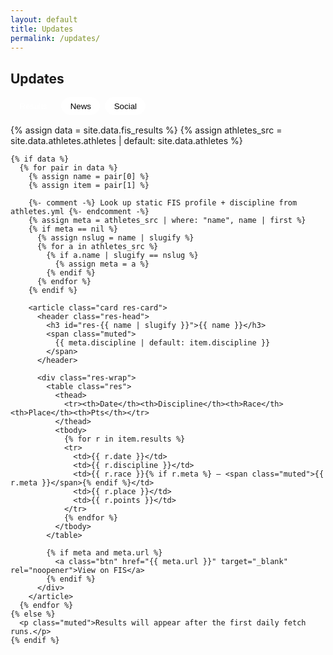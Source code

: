 ```yaml
---
layout: default
title: Updates
permalink: /updates/
---
```


<section class="container">
  <h1 class="section-title">Updates</h1>

  <div class="tabs" role="tablist" aria-label="Updates tabs">
    <button class="tab active" data-tab="results" aria-selected="true">Results</button>
    <button class="tab" data-tab="news" aria-selected="false">News</button>
    <button class="tab" data-tab="social" aria-selected="false">Social</button>
  </div>

  <!-- Results -->
  <div id="tab-results" class="tabpanel show" role="tabpanel">
    {% assign data = site.data.fis_results %}
    {% assign athletes_src = site.data.athletes.athletes | default: site.data.athletes %}

    {% if data %}
      {% for pair in data %}
        {% assign name = pair[0] %}
        {% assign item = pair[1] %}

        {%- comment -%} Look up static FIS profile + discipline from athletes.yml {%- endcomment -%}
        {% assign meta = athletes_src | where: "name", name | first %}
        {% if meta == nil %}
          {% assign nslug = name | slugify %}
          {% for a in athletes_src %}
            {% if a.name | slugify == nslug %}
              {% assign meta = a %}
            {% endif %}
          {% endfor %}
        {% endif %}

        <article class="card res-card">
          <header class="res-head">
            <h3 id="res-{{ name | slugify }}">{{ name }}</h3>
            <span class="muted">
              {{ meta.discipline | default: item.discipline }}
            </span>
          </header>

          <div class="res-wrap">
            <table class="res">
              <thead>
                <tr><th>Date</th><th>Discipline</th><th>Race</th><th>Place</th><th>Pts</th></tr>
              </thead>
              <tbody>
                {% for r in item.results %}
                <tr>
                  <td>{{ r.date }}</td>
                  <td>{{ r.discipline }}</td>
                  <td>{{ r.race }}{% if r.meta %} — <span class="muted">{{ r.meta }}</span>{% endif %}</td>
                  <td>{{ r.place }}</td>
                  <td>{{ r.points }}</td>
                </tr>
                {% endfor %}
              </tbody>
            </table>

            {% if meta and meta.url %}
              <a class="btn" href="{{ meta.url }}" target="_blank" rel="noopener">View on FIS</a>
            {% endif %}
          </div>
        </article>
      {% endfor %}
    {% else %}
      <p class="muted">Results will appear after the first daily fetch runs.</p>
    {% endif %}
  </div>


  <!-- News -->
  <div id="tab-news" class="tabpanel" role="tabpanel" hidden>
    {% assign news = site.data.news %}
    {% if news %}
      <div class="grid cols-3">
        {% for n in news %}
          <a class="card news-card" href="{{ n.link }}" target="_blank" rel="noopener">
            {% if n.image %}<img src="{{ n.image }}" alt="" class="news-img">{% endif %}
            <strong class="news-title">{{ n.title }}</strong>
            <span class="muted">{{ n.source }}{% if n.date %} • {{ n.date | date: "%b %-d" }}{% endif %}</span>
          </a>
        {% endfor %}
      </div>
    {% else %}
      <p class="muted">News will appear after the first daily fetch runs.</p>
    {% endif %}
  </div>

  <!-- Social -->
  <div id="tab-social" class="tabpanel" role="tabpanel" hidden>
    <div class="card">
      <p class="muted">Live social wall goes here.</p>
      <!-- Replace the snippet below with your widget provider’s embed -->
      <!-- Example: Walls.io, Curator, Elfsight, Juicer, etc. -->
      <!--
      <script src="https://your-widget.js" async></script>
      <div data-your-widget="feed-id"></div>
      -->
    </div>
  </div>
</section>

<style>
.tabs{ display:flex; gap:.5rem; margin:10px 0 16px; flex-wrap:wrap; }
.tab{ border:1px solid var(--border); border-radius:999px; padding:.4rem .9rem; background:#fff; cursor:pointer; }
.tab.active{ background:linear-gradient(90deg,var(--brand),var(--navy)); color:#fff; border-color:transparent; }
.tabpanel{ margin-top:10px; }
.tabpanel.show{ display:block; }

.res-card .res-head{ display:flex; align-items:baseline; gap:.75rem; }
.res{ width:100%; border-collapse:collapse; }
.res th, .res td{ padding:.5rem .6rem; border-top:1px solid var(--border); vertical-align:top; }
.news-img{ width:100%; height:160px; object-fit:cover; border-radius:10px; }
.news-title{ display:block; margin:.4rem 0 .2rem; }
</style>

<script>
document.querySelectorAll('.tabs .tab').forEach(btn=>{
  btn.addEventListener('click',()=>{
    document.querySelectorAll('.tabs .tab').forEach(b=>b.classList.remove('active'));
    btn.classList.add('active');
    const id = btn.dataset.tab;
    document.querySelectorAll('.tabpanel').forEach(p=>{
      const show = p.id === 'tab-'+id;
      p.toggleAttribute('hidden', !show);
      p.classList.toggle('show', show);
    });
  });
});
</script>
